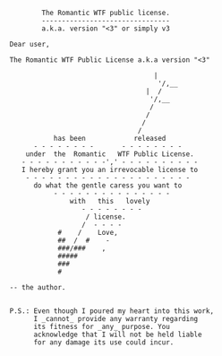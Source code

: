                        The Romantic WTF public license.
                       --------------------------------
                       a.k.a. version "<3" or simply v3
                       
               Dear user,

               The Romantic WTF Public License a.k.a version "<3"
                  
                                                   | 
                                                    '/,__
                                                 |  /
                                                  '/,__
                                                  /
                                                 /    
                                                / 
                                               /
                          has been            released
                     - - - - - - - -       - - - - - - - - 
                   under  the  Romantic   WTF Public License.
                  - - - - - - - - - - -',' - - - - - - - - - - 
                  I hereby grant you an irrevocable license to
                   - - - - - - - - - - - - - - - - - - - - -
                     do what the gentle caress you want to
                          - - - - - - - - - - - - - - -  
                              with   this   lovely
                                 - - - - - - - - 
                                  / license.
                                 /  - - - -
                           #    /    Love,
                           ##  /  #    -
                           ###/###    ,
                           #####
                           ###
                           #
    
               -- the author.
    
    
               P.S.: Even though I poured my heart into this work, 
                     I _cannot_ provide any warranty regarding 
                     its fitness for _any_ purpose. You
                     acknowledge that I will not be held liable
                     for any damage its use could incur.
